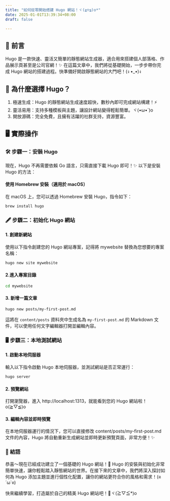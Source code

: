 ```yaml
---
title: "如何從零開始搭建 Hugo 網站！ヾ(≧▽≦)o*"
date: 2025-01-01T13:39:34+08:00
draft: false

---
```

## 🎤 前言 

Hugo 是一款快速、靈活又簡單的靜態網站生成器，適合用來搭建個人部落格、作品展示頁甚至是公司官網！✨ 在這篇文章中，我們將從基礎開始，一步步帶你完成 Hugo 網站的搭建過程。快準備好開啟靜態網站的大門吧！(ง •_•)ง

## 🌟 為什麼選擇 Hugo？
1. 極速生成：Hugo 的靜態網站生成速度超快，數秒內即可完成網站構建！⚡
2. 靈活易用：支持多種模板與主題，讓設計網站變得輕鬆簡單。ヾ(•ω•`)o
3. 開放源碼：完全免費，且擁有活躍的社群支持，資源豐富。

## 🖥️ 實際操作 
### 🛠️ 步驟一：安裝 Hugo 

現在，Hugo 不再需要依賴 Go 語言，只需直接下載 Hugo 即可！✨ 以下是安裝 Hugo 的方法：

#### 使用 Homebrew 安裝（適用於 macOS）
在 macOS 上，您可以透過 Homebrew 安裝 Hugo，指令如下：

```bash
brew install hugo
```

### 🖋️ 步驟二：初始化 Hugo 網站 
#### 1. 創建新網站
使用以下指令創建您的 Hugo 網站專案，記得將 mywebsite 替換為您想要的專案名稱：
```bash
hugo new site mywebsite
```

#### 2.進入專案目錄
```bash
cd mywebsite
```

#### 3. 新增一篇文章
```bash
hugo new posts/my-first-post.md
```

這將在 `content/posts` 資料夾中生成名為 `my-first-post.md` 的 Markdown 文件，可以使用任何文字編輯器打開並編輯內容。


### 🖥️ 步驟三：本地測試網站 

#### 1. 啟動本地伺服器
輸入以下指令啟動 Hugo 本地伺服器，並測試網站是否正常運行：
```bash
hugo server
```

#### 2. 預覽網站
打開瀏覽器，進入 http://localhost:1313，就能看到您的 Hugo 網站啦！o(≧▽≦)o

#### 3. 編輯內容並即時預覽

在本地伺服器運行的情況下，您可以直接修改 content/posts/my-first-post.md 文件的內容，Hugo 將自動重新生成網站並即時更新預覽頁面，非常方便！✨

### 🎉 結語 

恭喜～現在已經成功建立了一個基礎的 Hugo 網站！🎊 Hugo 的安裝與初始化非常簡單快速，讓你輕鬆踏入靜態網站的世界。在接下來的文章中，我們將深入探討如何為 Hugo 添加主題並進行個性化配置，讓你的網站更符合你的風格和需求！(ฅ´ω`ฅ)

快來繼續學習，打造屬於自己的精美 Hugo 網站吧！🚀ヾ(≧▽≦*)o